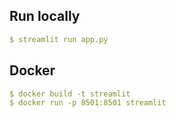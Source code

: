 ## Run locally
```yml
$ streamlit run app.py
```
## Docker
```yml
$ docker build -t streamlit
$ docker run -p 8501:8501 streamlit
```
